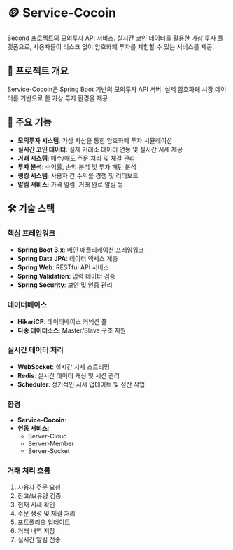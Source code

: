 # 🪙 Service-Cocoin
Second 프로젝트의 모의투자 API 서비스.
실시간 코인 데이터를 활용한 가상 투자 플랫폼으로, 사용자들이 리스크 없이 암호화폐 투자를 체험할 수 있는 서비스를 제공.

## 📖 프로젝트 개요
Service-Cocoin은 Spring Boot 기반의 모의투자 API 서버.
실제 암호화폐 시장 데이터를 기반으로 한 가상 투자 환경을 제공

## 🎯 주요 기능
- **모의투자 시스템**: 가상 자산을 통한 암호화폐 투자 시뮬레이션
- **실시간 코인 데이터**: 실제 거래소 데이터 연동 및 실시간 시세 제공
- **거래 시스템**: 매수/매도 주문 처리 및 체결 관리
- **투자 분석**: 수익률, 손익 분석 및 투자 패턴 분석
- **랭킹 시스템**: 사용자 간 수익률 경쟁 및 리더보드
- **알림 서비스**: 가격 알림, 거래 완료 알림 등

## 🛠️ 기술 스택
### 핵심 프레임워크
- **Spring Boot 3.x**: 메인 애플리케이션 프레임워크
- **Spring Data JPA**: 데이터 액세스 계층
- **Spring Web**: RESTful API 서비스
- **Spring Validation**: 입력 데이터 검증
- **Spring Security**: 보안 및 인증 관리

### 데이터베이스
- **HikariCP**: 데이터베이스 커넥션 풀
- **다중 데이터소스**: Master/Slave 구조 지원

### 실시간 데이터 처리
- **WebSocket**: 실시간 시세 스트리밍
- **Redis**: 실시간 데이터 캐싱 및 세션 관리
- **Scheduler**: 정기적인 시세 업데이트 및 정산 작업

### 환경
- **Service-Cocoin**:
- **연동 서비스**:
    - Server-Cloud
    - Server-Member
    - Server-Socket

### 거래 처리 흐름
1. 사용자 주문 요청
2. 잔고/보유량 검증
3. 현재 시세 확인
4. 주문 생성 및 체결 처리
5. 포트폴리오 업데이트
6. 거래 내역 저장
7. 실시간 알림 전송


